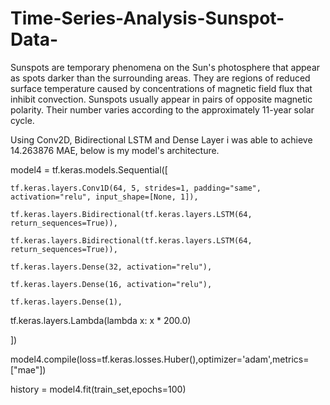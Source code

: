 # Time-Series-Analysis-Sunspot-Data-
Sunspots are temporary phenomena on the Sun's photosphere that appear as spots darker than the surrounding areas. They are regions of reduced surface temperature caused by concentrations of magnetic field flux that inhibit convection. Sunspots usually appear in pairs of opposite magnetic polarity. Their number varies according to the approximately 11-year solar cycle. 

Using Conv2D, Bidirectional LSTM and Dense Layer i was able to achieve 14.263876 MAE, below is my model's architecture.

model4 = tf.keras.models.Sequential([

    tf.keras.layers.Conv1D(64, 5, strides=1, padding="same", activation="relu", input_shape=[None, 1]),
    
    tf.keras.layers.Bidirectional(tf.keras.layers.LSTM(64, return_sequences=True)),
    
    tf.keras.layers.Bidirectional(tf.keras.layers.LSTM(64, return_sequences=True)),
    
    tf.keras.layers.Dense(32, activation="relu"),
    
    tf.keras.layers.Dense(16, activation="relu"),
    
    tf.keras.layers.Dense(1),
    
  tf.keras.layers.Lambda(lambda x: x * 200.0)
  
])

model4.compile(loss=tf.keras.losses.Huber(),optimizer='adam',metrics=["mae"])

history = model4.fit(train_set,epochs=100)
